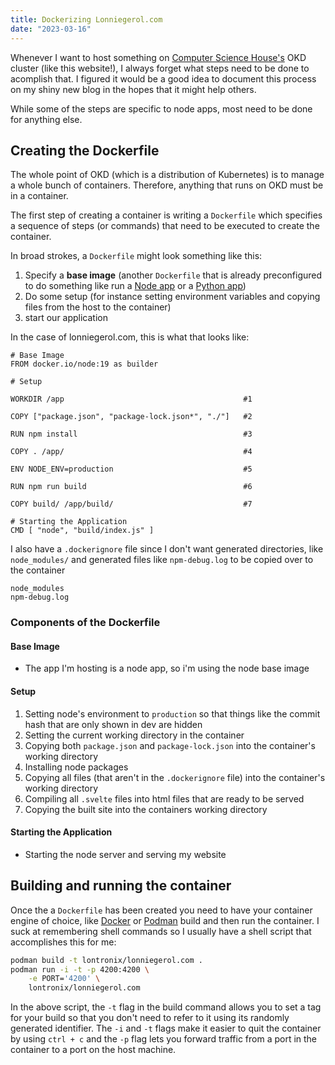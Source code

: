 ```yaml
---
title: Dockerizing Lonniegerol.com
date: "2023-03-16"
---
```


Whenever I want to host something on [Computer Science House's](https://csh.rit.edu) OKD cluster (like this website!),
I always forget what steps need to be done to acomplish that. I figured it would be a good idea to document this process on
my shiny new blog in the hopes that it might help others.

While some of the steps are specific to node apps, most need to be done for anything else.

## Creating the Dockerfile
The whole point of OKD (which is a distribution of Kubernetes) is to manage a whole bunch of containers. Therefore, anything that
runs on OKD must be in a container.

The first step of creating a container is writing a `Dockerfile` which specifies a sequence of steps (or commands) that need to be
executed to create the container.

In broad strokes, a `Dockerfile` might look something like this:

1. Specify a **base image** (another `Dockerfile` that is already preconfigured to do something like run a [Node app](https://hub.docker.com/_/node) or a [Python app](https://hub.docker.com/_/python))
2. Do some setup (for instance setting environment variables and copying files from the host to the container)
3. start our application

In the case of lonniegerol.com, this is what that looks like:
```docker
# Base Image
FROM docker.io/node:19 as builder

# Setup

WORKDIR /app 										#1

COPY ["package.json", "package-lock.json*", "./"]	#2

RUN npm install										#3

COPY . /app/										#4

ENV NODE_ENV=production								#5

RUN npm run build									#6

COPY build/ /app/build/								#7

# Starting the Application
CMD [ "node", "build/index.js" ]
```

I also have a `.dockerignore` file since I don't want generated directories, like `node_modules/` and generated files like `npm-debug.log` to be copied over
to the container

```
node_modules
npm-debug.log
```
### Components of the Dockerfile
#### Base Image
- The app I'm hosting is a node app, so i'm using the node base image
#### Setup
1. Setting node's environment to `production` so that things like the commit hash that are only shown in dev are hidden
2. Setting the current working directory in the container
3. Copying both `package.json` and `package-lock.json` into the container's working directory
4. Installing node packages
5. Copying all files (that aren't in the `.dockerignore` file) into the container's working directory
6. Compiling all `.svelte` files into html files that are ready to be served
7. Copying the built site into the containers working directory
#### Starting the Application
- Starting the node server and serving my website

## Building and running the container
Once the a `Dockerfile` has been created you need to have your container engine of choice, like [Docker](https://docker.io/) or [Podman](https://podman.io/)
build and then run the container. I suck at remembering shell commands so I usually have a shell script that accomplishes this for me:

```bash
podman build -t lontronix/lonniegerol.com .
podman run -i -t -p 4200:4200 \
	-e PORT='4200' \
	lontronix/lonniegerol.com
```

In the above script, the `-t` flag in the build command allows you to set a tag for your build so that you don't need to refer to it using its randomly generated identifier. The `-i` and `-t` flags make it easier to quit the container by using `ctrl + c` and the `-p` flag lets you forward traffic from a port in the container to a port on the host machine.


